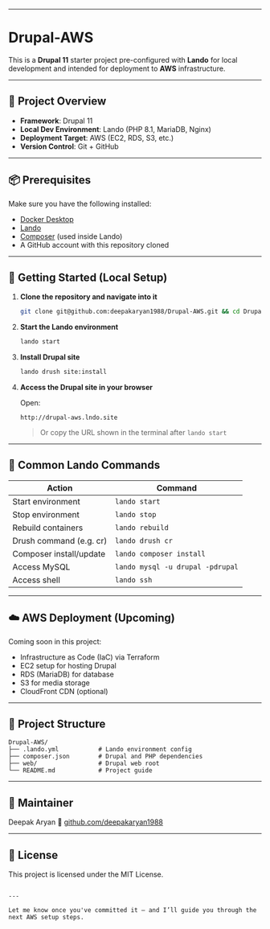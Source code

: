 
---


# Drupal-AWS

This is a **Drupal 11** starter project pre-configured with **Lando** for local development and intended for deployment to **AWS** infrastructure.

---

## 🔧 Project Overview

- **Framework**: Drupal 11
- **Local Dev Environment**: Lando (PHP 8.1, MariaDB, Nginx)
- **Deployment Target**: AWS (EC2, RDS, S3, etc.)
- **Version Control**: Git + GitHub

---

## 📦 Prerequisites

Make sure you have the following installed:

- [Docker Desktop](https://www.docker.com/products/docker-desktop/)
- [Lando](https://docs.lando.dev/basics/installation.html)
- [Composer](https://getcomposer.org/) (used inside Lando)
- A GitHub account with this repository cloned

---

## 🚀 Getting Started (Local Setup)

1. **Clone the repository and navigate into it**
   ```bash
   git clone git@github.com:deepakaryan1988/Drupal-AWS.git && cd Drupal-AWS

2. **Start the Lando environment**

   ```bash
   lando start
   ```

3. **Install Drupal site**

   ```bash
   lando drush site:install
   ```

4. **Access the Drupal site in your browser**

   Open:

   ```
   http://drupal-aws.lndo.site
   ```

   > Or copy the URL shown in the terminal after `lando start`

---

## 🧰 Common Lando Commands

| Action                  | Command                          |
| ----------------------- | -------------------------------- |
| Start environment       | `lando start`                    |
| Stop environment        | `lando stop`                     |
| Rebuild containers      | `lando rebuild`                  |
| Drush command (e.g. cr) | `lando drush cr`                 |
| Composer install/update | `lando composer install`         |
| Access MySQL            | `lando mysql -u drupal -pdrupal` |
| Access shell            | `lando ssh`                      |

---

## ☁️ AWS Deployment (Upcoming)

Coming soon in this project:

* Infrastructure as Code (IaC) via Terraform
* EC2 setup for hosting Drupal
* RDS (MariaDB) for database
* S3 for media storage
* CloudFront CDN (optional)

---

## 📂 Project Structure

```
Drupal-AWS/
├── .lando.yml           # Lando environment config
├── composer.json        # Drupal and PHP dependencies
├── web/                 # Drupal web root
└── README.md            # Project guide
```

---

## 👤 Maintainer

Deepak Aryan
🔗 [github.com/deepakaryan1988](https://github.com/deepakaryan1988)

---

## 📃 License

This project is licensed under the MIT License.

```

---

Let me know once you've committed it — and I’ll guide you through the next AWS setup steps.
```
